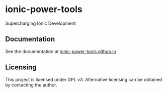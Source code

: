 # ionic-power-tools
Supercharging Ionic Development

## Documentation
See the documentation at [ionic-power-tools.github.io](https://ionic-power-tools.github.io)

## Licensing
This project is licensed under GPL v3. Alternative licensing can be obtained by contacting the author.